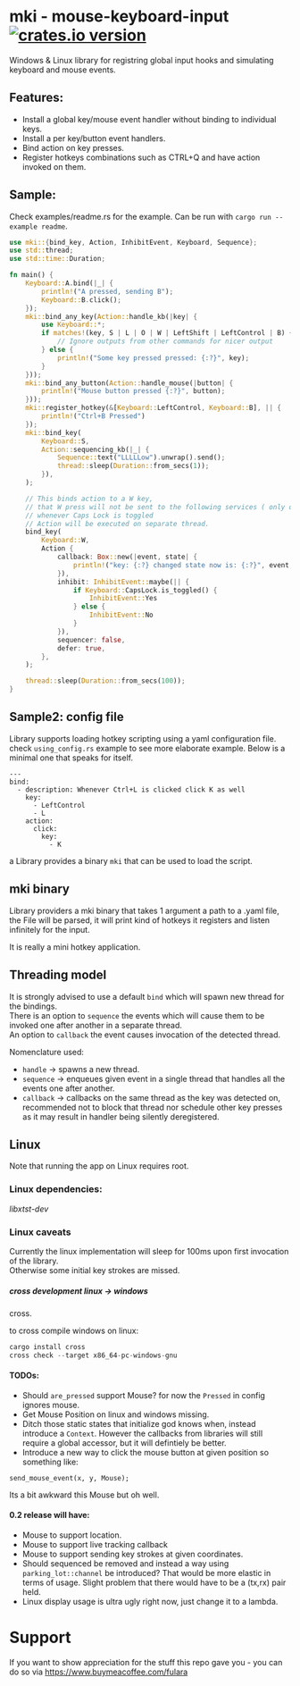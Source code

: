 # mki - mouse-keyboard-input [![crates.io version](https://img.shields.io/crates/v/mki.svg)](https://crates.io/crates/mki)
Windows & Linux library for registring global input hooks and simulating keyboard and mouse events.

## Features:
* Install a global key/mouse event handler without binding to individual keys.
* Install a per key/button event handlers.
* Bind action on key presses.
* Register hotkeys combinations such as CTRL+Q and have action invoked on them.

## Sample:
Check examples/readme.rs for the example. Can be run with `cargo run --example readme`.

```rust
use mki::{bind_key, Action, InhibitEvent, Keyboard, Sequence};
use std::thread;
use std::time::Duration;

fn main() {
    Keyboard::A.bind(|_| {
        println!("A pressed, sending B");
        Keyboard::B.click();
    });
    mki::bind_any_key(Action::handle_kb(|key| {
        use Keyboard::*;
        if matches!(key, S | L | O | W | LeftShift | LeftControl | B) {
            // Ignore outputs from other commands for nicer output
        } else {
            println!("Some key pressed pressed: {:?}", key);
        }
    }));
    mki::bind_any_button(Action::handle_mouse(|button| {
        println!("Mouse button pressed {:?}", button);
    }));
    mki::register_hotkey(&[Keyboard::LeftControl, Keyboard::B], || {
        println!("Ctrl+B Pressed")
    });
    mki::bind_key(
        Keyboard::S,
        Action::sequencing_kb(|_| {
            Sequence::text("LLLLLow").unwrap().send();
            thread::sleep(Duration::from_secs(1));
        }),
    );

    // This binds action to a W key,
    // that W press will not be sent to the following services ( only on windows )
    // whenever Caps Lock is toggled
    // Action will be executed on separate thread.
    bind_key(
        Keyboard::W,
        Action {
            callback: Box::new(|event, state| {
                println!("key: {:?} changed state now is: {:?}", event, state);
            }),
            inhibit: InhibitEvent::maybe(|| {
                if Keyboard::CapsLock.is_toggled() {
                    InhibitEvent::Yes
                } else {
                    InhibitEvent::No
                }
            }),
            sequencer: false,
            defer: true,
        },
    );

    thread::sleep(Duration::from_secs(100));
}
```
## Sample2: config file
Library supports loading hotkey scripting using a yaml configuration file. check `using_config.rs`
example to see more elaborate example. Below is a minimal one that speaks for itself.
```
---
bind:
  - description: Whenever Ctrl+L is clicked click K as well
    key:
      - LeftControl
      - L
    action:
      click:
        key:
          - K
```

a Library provides a binary `mki` that can be used to load the script.

## mki binary
Library providers a mki binary that takes 1 argument a path to a .yaml file,
the File will be parsed, it will print kind of hotkeys it registers and listen infinitely for the input.

It is really a mini hotkey application.

## Threading model
It is strongly advised to use a default `bind` which will spawn new thread for the bindings.  
There is an option to `sequence` the events which will cause them to be invoked one after another in a separate thread.  
An option to `callback` the event causes invocation of the detected thread.  

Nomenclature used:
* `handle` -> spawns a new thread.
* `sequence` -> enqueues given event in a single thread that handles all the events one after another.
* `callback` -> callbacks on the same thread as the key was detected on, recommended not to block that thread nor 
schedule other key presses as it may result in handler being silently deregistered.

## Linux
Note that running the app on Linux requires root.

### Linux dependencies:
*libxtst-dev*

### Linux caveats

Currently the linux implementation will sleep for 100ms upon first invocation of the library.  
Otherwise some initial key strokes are missed.

##### cross development linux -> windows
cross.

to cross compile windows on linux:
```rust
cargo install cross
cross check --target x86_64-pc-windows-gnu

```
#### TODOs:
* Should `are_pressed` support Mouse? for now the `Pressed` in config ignores mouse.
* Get Mouse Position on linux and windows missing.
* Ditch those static states that initialize god knows when, instead introduce a `Context`.
However the callbacks from libraries will still require a global accessor, but it will defintiely be better. 
* Introduce a new way to click the mouse button at given position so something like:
```
send_mouse_event(x, y, Mouse);
```
Its a bit awkward this Mouse but oh well.

#### 0.2 release will have:
* Mouse to support location.
* Mouse to support live tracking callback
* Mouse to support sending key strokes at given coordinates.
* Should sequenced be removed and instead a way using `parking_lot::channel` be introduced?
That would be more elastic in terms of usage. Slight problem that there would have to be a (tx,rx) pair held.
* Linux display usage is ultra ugly right now, just change it to a lambda.

# Support
If you want to show appreciation for the stuff this repo gave you - you can do so via https://www.buymeacoffee.com/fulara
